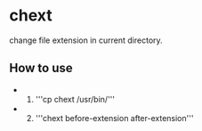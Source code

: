 # chext
change file extension in current directory.

## How to use
- 1. '''cp chext /usr/bin/'''
- 2. '''chext before-extension after-extension'''









